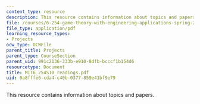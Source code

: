 ```yaml
---
content_type: resource
description: This resource contains information about topics and papers.
file: /courses/6-254-game-theory-with-engineering-applications-spring-2010/0a8fffe6cda4c40b0377859e41bf9e79_MIT6_254S10_readings.pdf
file_type: application/pdf
learning_resource_types:
- Projects
ocw_type: OCWFile
parent_title: Projects
parent_type: CourseSection
parent_uid: 991c2136-333b-e910-8dfb-bcccf1b154d6
resourcetype: Document
title: MIT6_254S10_readings.pdf
uid: 0a8fffe6-cda4-c40b-0377-859e41bf9e79
---
```

This resource contains information about topics and papers.

